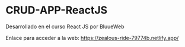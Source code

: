 # CRUD-APP-ReactJS
Desarrollado en el curso React JS por BluueWeb


Enlace para acceder a la web: https://zealous-ride-79774b.netlify.app/
